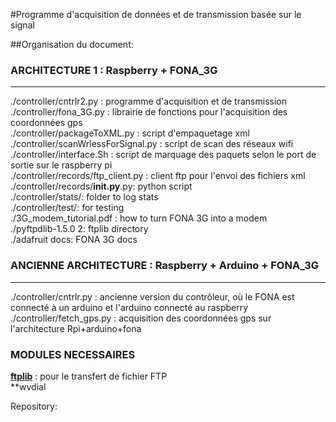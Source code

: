 #Programme d'acquisition de données et de transmission basée sur le signal

##Organisation du document:

### ARCHITECTURE 1 : Raspberry + FONA_3G 
-----------------------------------------------------------------------
./controller/cntrlr2.py : programme d'acquisition et de transmission  
./controller/fona_3G.py : librairie de fonctions pour l'acquisition des coordonnées gps  
./controller/packageToXML.py : script d'empaquetage xml  
./controller/scanWrlessForSignal.py : script de scan des réseaux wifi  
./controller/interface.Sh : script de marquage des paquets selon le port de sortie sur le raspberry pi  
./controller/records/ftp_client.py : client ftp pour l'envoi des fichiers xml  
./controller/records/__init.py__.py: python script  
./controller/stats/: folder to log stats  
./controller/test/: for testing  
./3G_modem_tutorial.pdf : how to turn FONA 3G into a modem  
./pyftpdlib-1.5.0 2: ftplib directory  
./adafruit docs: FONA 3G docs  


### ANCIENNE ARCHITECTURE : Raspberry + Arduino + FONA_3G 
-----------------------------------------------------------------------
./controller/cntrlr.py : ancienne version du contrôleur, où le FONA est connecté à un arduino et l'arduino connecté au raspberry  
./controller/fetch_gps.py : acquisition des coordonnées gps sur l'architecture Rpi+arduino+fona  

### MODULES NECESSAIRES 
**[ftplib](https://docs.python.org/3/library/ftplib.html#module-ftplib)** : pour le transfert de fichier FTP  
**wvdial  


Repository: 